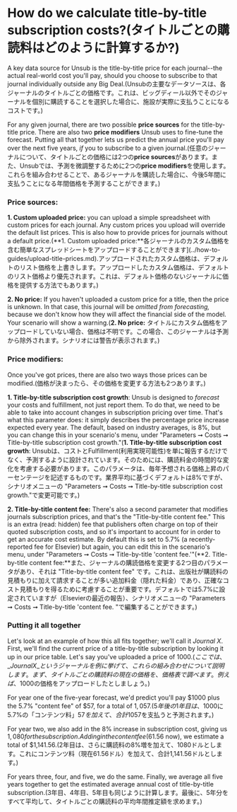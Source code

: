 # How do we calculate title-by-title subscription costs?(タイトルごとの購読料はどのように計算するか?)

A key data source for Unsub is the title-by-title price for each journal--the actual real-world cost you'll pay, should you choose to subscribe to that journal individually outside any Big Deal.(Unsubの主要なデータソースは、各ジャーナルのタイトルごとの価格です。これは、ビッグディール以外でそのジャーナルを個別に購読することを選択した場合に、施設が実際に支払うことになるコストです。)

For any given journal, there are two possible **price sources** for the title-by-title price. There are also two **price modifiers** Unsub uses to fine-tune the forecast. Putting all that together lets us predict the annual price you'll pay over the next five years, _if_ you to subscribe to a given journal.(任意のジャーナルについて、タイトルごとの価格には2つの**price sources**があります。また、Unsubでは、予測を微調整するために2つの**price modifiers**を使用します。これらを組み合わせることで、あるジャーナルを購読した場合に、今後5年間に支払うことになる年間価格を予測することができます。)

### Price sources: <a href="#price-sources" id="price-sources"></a>

**1. Custom uploaded price:** you can upload a simple spreadsheet with custom prices for each journal. Any custom prices you upload will override the default list prices. This is also how to provide prices for journals without a default price.(\*\*1. Custom uploaded price:\*\*各ジャーナルのカスタム価格を含む簡単なスプレッドシートをアップロードすることができます]\(../how-to-guides/upload-title-prices.md).アップロードされたカスタム価格は、デフォルトのリスト価格を上書きします。アップロードしたカスタム価格は、デフォルトのリスト価格より優先されます。これは、デフォルト価格のないジャーナルに価格を提供する方法でもあります。)

**2. No price:** If you haven't uploaded a custom price for a title, then the price is unknown. In that case, this journal will be _omitted from forecasting,_ because we don't know how they will affect the financial side of the model. Your scenario will show a warning.(**2. No price:** タイトルにカスタム価格をアップロードしていない場合、価格は不明です。この場合、このジャーナルは予測から除外されます。シナリオには警告が表示されます。)

### Price modifiers: <a href="#price-modifiers" id="price-modifiers"></a>

Once you've got prices, there are also two ways those prices can be modified.(価格が決まったら、その価格を変更する方法も2つあります。)

**1. Title-by-title subscription cost growth**: Unsub is designed to _forecast_ your costs and fulfillment, not just report them. To do that, we need to be able to take into account changes in subscription pricing over time. That's what this parameter does: it simply describes the percentage price increase expected every year. The default, based on industry averages, is 8%, but you can change this in your scenario's menu, under "Parameters ➞ Costs ➞ Title-by-title subscription cost growth."(**1. Title-by-title subscription cost growth**: Unsubは、コストとFulfillment(利用実現可能性)を単に報告するだけでなく、予測するように設計されています。そのためには、購読料金の時間的な変化を考慮する必要があります。このパラメータは、毎年予想される価格上昇のパーセンテージを記述するものです。業界平均に基づくデフォルトは8%ですが、シナリオメニューの "Parameters ➞ Costs ➞ Title-by-title subscription cost growth."で変更可能です。)

**2. Title-by-title content fee:** There's also a second parameter that modifies journals subscription prices, and that's the "Title-by-title content fee." This is an extra (read: hidden) fee that publishers often charge on top of their quoted subscription costs, and so it's important to account for in order to get an accurate cost estimate. By default this is set to 5.7% (a recently-reported fee for Elsevier) but again, you can edit this in the scenario's menu, under "Parameters ➞ Costs ➞ Title-by-title 'content fee.'"(\*\*2. Title-by-title content fee:\*\*また、ジャーナルの購読価格を変更する2つ目のパラメータがあり、それは "Title-by-title content fee" です。これは、出版社が購読料の見積もりに加えて請求することが多い追加料金（隠れた料金）であり、正確なコスト見積もりを得るために考慮することが重要です。デフォルトでは5.7%に設定されていますが（Elsevierの最近の報告）、シナリオメニューの "Parameters ➞ Costs ➞ Title-by-title 'content fee. "で編集することができます。)

### Putting it all together <a href="#putting-it-all-together" id="putting-it-all-together"></a>

Let's look at an example of how this all fits together; we'll call it _Journal X_. First, we'll find the current price of a title-by-title subscription by looking it up in our price table. Let's say you've uploaded a price of $1000.(ここでは、\_Journal X\_というジャーナルを例に挙げて、これらの組み合わせについて説明します。まず、タイトルごとの購読料の現在の価格を、価格表で調べます。例えば、$1000の価格をアップロードしたとしましょう。)

For year one of the five-year forecast, we'd predict you'll pay $1000 plus the 5.7% "content fee" of $57, for a total of $1,057.(5年後の1年目は、$1000に5.7%の「コンテンツ料」$57を加えて、合計$1057を支払うと予測されます。)

For year two, we also add in the 8% increase in subscription cost, giving us $1,080 for the subscription. Adding in the content fee ($61.56 now), we estimate a total of $1,141.56.(2年目は、さらに購読料の8%増を加えて、1080ドルとします。これにコンテンツ料（現在61.56ドル）を加えて、合計1,141.56ドルとします。)

For years three, four, and five, we do the same. Finally, we average all five years together to get the estimated average annual cost of title-by-title subscription.(3年目、4年目、5年目も同じように計算します。最後に、5年分をすべて平均して、タイトルごとの購読料の平均年間推定額を求めます。)
